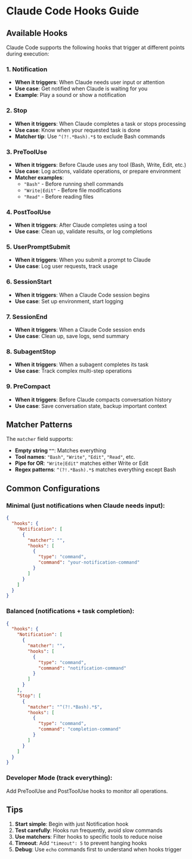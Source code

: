 # Claude Code Hooks Guide

## Available Hooks

Claude Code supports the following hooks that trigger at different points during execution:

### 1. **Notification**
- **When it triggers**: When Claude needs user input or attention
- **Use case**: Get notified when Claude is waiting for you
- **Example**: Play a sound or show a notification

### 2. **Stop**
- **When it triggers**: When Claude completes a task or stops processing
- **Use case**: Know when your requested task is done
- **Matcher tip**: Use `^(?!.*Bash).*$` to exclude Bash commands

### 3. **PreToolUse**
- **When it triggers**: Before Claude uses any tool (Bash, Write, Edit, etc.)
- **Use case**: Log actions, validate operations, or prepare environment
- **Matcher examples**:
  - `"Bash"` - Before running shell commands
  - `"Write|Edit"` - Before file modifications
  - `"Read"` - Before reading files

### 4. **PostToolUse**
- **When it triggers**: After Claude completes using a tool
- **Use case**: Clean up, validate results, or log completions

### 5. **UserPromptSubmit**
- **When it triggers**: When you submit a prompt to Claude
- **Use case**: Log user requests, track usage

### 6. **SessionStart**
- **When it triggers**: When a Claude Code session begins
- **Use case**: Set up environment, start logging

### 7. **SessionEnd**
- **When it triggers**: When a Claude Code session ends
- **Use case**: Clean up, save logs, send summary

### 8. **SubagentStop**
- **When it triggers**: When a subagent completes its task
- **Use case**: Track complex multi-step operations

### 9. **PreCompact**
- **When it triggers**: Before Claude compacts conversation history
- **Use case**: Save conversation state, backup important context

## Matcher Patterns

The `matcher` field supports:
- **Empty string `""`**: Matches everything
- **Tool names**: `"Bash"`, `"Write"`, `"Edit"`, `"Read"`, etc.
- **Pipe for OR**: `"Write|Edit"` matches either Write or Edit
- **Regex patterns**: `^(?!.*Bash).*$` matches everything except Bash

## Common Configurations

### Minimal (just notifications when Claude needs input):
```json
{
  "hooks": {
    "Notification": [
      {
        "matcher": "",
        "hooks": [
          {
            "type": "command",
            "command": "your-notification-command"
          }
        ]
      }
    ]
  }
}
```

### Balanced (notifications + task completion):
```json
{
  "hooks": {
    "Notification": [
      {
        "matcher": "",
        "hooks": [
          {
            "type": "command",
            "command": "notification-command"
          }
        ]
      }
    ],
    "Stop": [
      {
        "matcher": "^(?!.*Bash).*$",
        "hooks": [
          {
            "type": "command",
            "command": "completion-command"
          }
        ]
      }
    ]
  }
}
```

### Developer Mode (track everything):
Add PreToolUse and PostToolUse hooks to monitor all operations.

## Tips

1. **Start simple**: Begin with just Notification hook
2. **Test carefully**: Hooks run frequently, avoid slow commands
3. **Use matchers**: Filter hooks to specific tools to reduce noise
4. **Timeout**: Add `"timeout": 5` to prevent hanging hooks
5. **Debug**: Use `echo` commands first to understand when hooks trigger